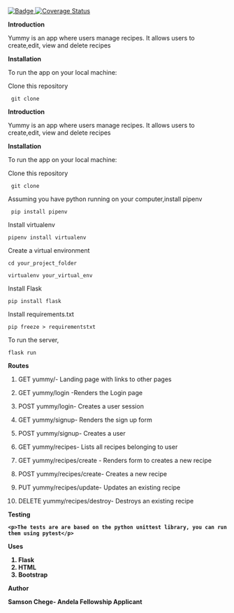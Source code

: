 <a href="https://travis-ci.org/savvy-sam/yummy">
<img class="notice-badge" src="https://travis-ci.org/savvy-sam/yummy.svg?branch=develop" alt="Badge"/>
</a>
<a href='https://coveralls.io/github/savvy-sam/yummy?branch=develop'><img src='https://coveralls.io/repos/github/savvy-sam/yummy/badge.svg?branch=develop' alt='Coverage Status' /></a>



<strong>Introduction</strong>
<p>
Yummy is an app where users manage recipes. 
It allows users to create,edit, view and delete recipes
</p>
<strong>Installation</strong>
<p>
To run the app on your local machine:
</p>
Clone this repository
<p><code> git clone</code></p>



<strong>Introduction</strong>
<p>
Yummy is an app where users manage recipes. 
It allows users to create,edit, view and delete recipes
</p>
<strong>Installation</strong>
<p>
To run the app on your local machine:
</p>
Clone this repository
<p><code> git clone</code></p>

<p>Assuming you have python running on your computer,install pipenv</p>

<p><code> pip install pipenv</code><p>
    
 <p>Install virtualenv</p>
 
 <p><code>pipenv install virtualenv</code></p>
 
 <p>Create a virtual environment</p>
 <p><code>cd your_project_folder</code></p>
 <p><code>virtualenv your_virtual_env</code></p>
  
  Install Flask
  <p><code>pip install flask</code></p>
  
  <p>Install requirements.txt</p>
  <p><code>pip freeze > requirementstxt </code></p>
  
  
  To run the server, 
  <p><code>flask run</code></p>
  
  
  <strong >Routes</strong>
  
  1. GET yummy/- Landing page with links to other pages
  
  2. GET yummy/login -Renders the Login page
  
  3. POST yummy/login- Creates a user session
  
  4. GET yummy/signup- Renders the sign up form
  
  5. POST yummy/signup- Creates a user
  
  6. GET yummy/recipes- Lists all recipes belonging to user
  
  7. GET yummy/recipes/create - Renders form to creates a new recipe
  
  8. POST yummy/recipes/create- Creates a new recipe
  
  9. PUT yummy/recipes/update- Updates an existing recipe
  
  10. DELETE yummy/recipes/destroy- Destroys an existing recipe

<strong>Testing<strong>
    
    <p>The tests are are based on the python unittest library, you can run them using pytest</p> 
    
    
 <strong>Uses</strong>
 
 <ol>
    <li>Flask</li>
    <li>HTML</li>
    <li>Bootstrap</li>
 
 </ol>
 <strong>Author</strong>
 
 Samson Chege- Andela Fellowship Applicant

